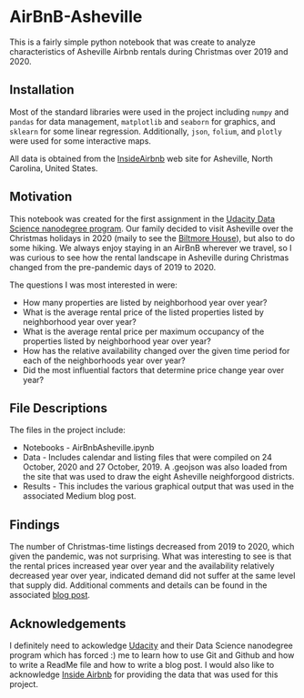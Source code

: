 # AirBnB-Asheville
This is a fairly simple python notebook that was create to analyze characteristics of Asheville Airbnb rentals during Christmas over 2019 and 2020.

## Installation
 Most of the standard libraries were used in the project including `numpy` and `pandas` for data management, `matplotlib` and `seaborn` for graphics, and `sklearn` for some linear regression.  Additionally, `json`, `folium`, and `plotly` were used for some interactive maps.
 
 All data is obtained from the [InsideAirbnb](http://insideairbnb.com) web site for Asheville, North Carolina, United States.  
 
## Motivation
This notebook was created for the first assignment in the [Udacity Data Science nanodegree program](https://www.udacity.com/course/data-scientist-nanodegree--nd025).  Our family decided to visit Asheville over the Christmas holidays in 2020 (maily to see the [Biltmore House](https://www.biltmore.com/things-to-do/events/christmas/)), but also to do some hiking.  We always enjoy staying in an AirBnB wherever we travel, so I was curious to see how the rental landscape in Asheville during Christmas changed from the pre-pandemic days of 2019 to 2020.

The questions I was most interested in were:
* How many properties are listed by neighborhood year over year?
* What is the average rental price of the listed properties listed by neighborhood year over year?
* What is the average rental price per maximum occupancy of the properties listed by neighborhood year over year?
* How has the relative availability changed over the given time period for each of the neighborhoods year over year?
* Did the most influential factors that determine price change year over year?

## File Descriptions
The files in the project include:
* Notebooks - AirBnbAsheville.ipynb
* Data - Includes calendar and listing files that were compiled on 24 October, 2020 and 27 October, 2019.  A .geojson was also loaded from the site that was used to draw the eight Asheville neighforgood districts.
* Results - This includes the various graphical output that was used in the associated Medium blog post.

## Findings
The number of Christmas-time listings decreased from 2019 to 2020, which given the pandemic, was not surprising.  What was interesting to see is that the rental prices increased year over year and the availability relatively decreased year over year, indicated demand did not suffer at the same level that supply did.  Additional comments and details can be found in the associated [blog post]().

## Acknowledgements
I definitely need to ackowledge [Udacity](http://udacity.com) and their Data Science nanodegree program which has forced :) me to learn how to use Git and Github and how to write a ReadMe file and how to write a blog post.  I would also like to acknowledge [Inside Airbnb](http://insideairbnb.com) for providing the data that was used for this project.
